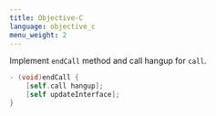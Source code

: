 ```yaml
---
title: Objective-C
language: objective_c
menu_weight: 2
---
```


Implement `endCall` method and call hangup for `call`.

```objective-c
- (void)endCall {
    [self.call hangup];
    [self updateInterface];
}
```
